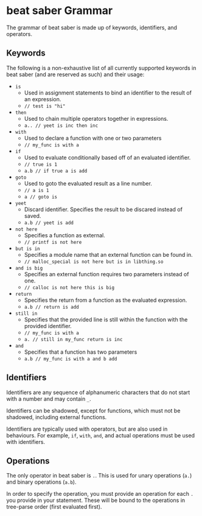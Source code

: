 # beat saber Grammar

The grammar of beat saber is made up of keywords, identifiers, and operators.

## Keywords

The following is a non-exhaustive list of all currently supported keywords in beat saber (and are reserved as such) and their usage:

- `is`
  - Used in assignment statements to bind an identifier to the result of an expression.
  - `// test is "hi"`
- `then`
  - Used to chain multiple operators together in expressions.
  - `a.. // yeet is inc then inc`
- `with`
  - Used to declare a function with one or two parameters
  - `// my_func is with a`
- `if`
  - Used to evaluate conditionally based off of an evaluated identifier.
  - `// true is 1`
  - `a.b // if true a is add`
- `goto`
  - Used to goto the evaluated result as a line number.
  - `// a is 1`
  - `a // goto is`
- `yeet`
  - Discard identifier. Specifies the result to be discared instead of saved.
  - `a.b // yeet is add`
- `not here`
  - Specifies a function as external.
  - `// printf is not here`
- `but is in`
  - Specifies a module name that an external function can be found in.
  - `// malloc_special is not here but is in libthing.so`
- `and is big`
  - Specifies an external function requires two parameters instead of one.
  - `// calloc is not here this is big`
- `return`
  - Specifies the return from a function as the evaluated expression.
  - `a.b // return is add`
- `still in`
  - Specifies that the provided line is still within the function with the provided identifier.
  - `// my_func is with a`
  - `a. // still in my_func return is inc`
- `and`
  - Specifies that a function has two parameters
  - `a.b // my_func is with a and b add`

## Identifiers

Identifiers are any sequence of alphanumeric characters that do not start with a number and may contain `_`.

Identifiers can be shadowed, except for functions, which must not be shadowed, including external functions.

Identifiers are typically used with operators, but are also used in behaviours. For example, `if`, `with`, `and`, and actual operations must be used with identifiers.

## Operations

The only operator in beat saber is `.`. This is used for unary operations (`a.`) and binary operations (`a.b`).

In order to specify the operation, you must provide an operation for each `.` you provide in your statement. These will be bound to the operations in tree-parse order (first evaluated first).
